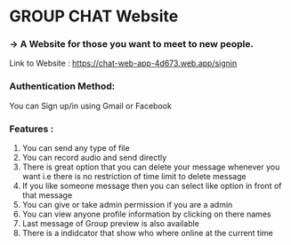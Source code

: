 # **GROUP CHAT Website**   
### -> A Website for those you want to meet to new people.
Link to Website : https://chat-web-app-4d673.web.app/signin





### Authentication Method:
 You can Sign up/in using Gmail or Facebook

### Features :
1. You can send any type of file
2. You can record audio and send directly
3. There is great option that you can delete your message whenever you want i.e there is no restriction of time limit to delete message
4. If you like someone message then you can select like option in front of that message
5. You can give or take admin permission if you are a admin
6. You can view anyone profile information by clicking on there names
7. Last message of Group preview is also available
8. There is a indidcator that show who where online at the current time 
